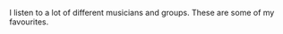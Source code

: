 <div id="wikitext">

<span id="excerpt"></span> I listen to a lot of different musicians and
groups. These are some of my favourites. <span id="excerptend"></span>

<div class="vspace">

</div>

<div style="display: none;">

Summary:Information about Bands, Musicians, and Groups
Parent:(Main.)Music <span
class="wikiword">[IncludeMe](http://wiki.tamouse.org?n=Main.IncludeMe?action=edit)[?](http://wiki.tamouse.org?n=Main.IncludeMe?action=edit)</span>:[Main.Music](http://wiki.tamouse.org?n=Main.Music?action=print)
Categories:[Links](http://wiki.tamouse.org?n=Category.Links),
[Collections](http://wiki.tamouse.org?n=Category.Collections) Tags:
music

</div>

</div>
